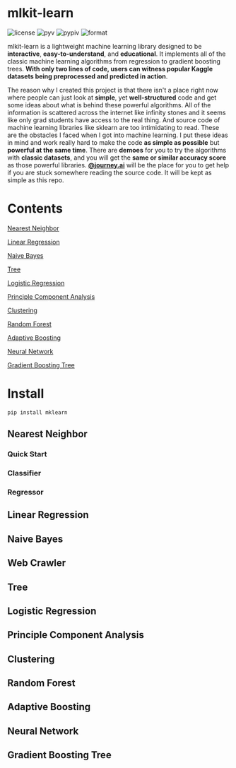 mlkit-learn
===========
![license](https://img.shields.io/github/license/ryanxjhan/mlkit-learn.svg)
![pyv](https://img.shields.io/pypi/pyversions/mklearn.svg)
![pypiv](https://img.shields.io/pypi/v/mklearn.svg?color=green)
![format](https://img.shields.io/pypi/format/mklearn.svg)

mlkit-learn is a lightweight machine learning library designed to be **interactive**, **easy-to-understand**, and **educational**. It implements all of the classic machine learning algorithms from regression to gradient boosting trees. **With only two lines of code, users can witness popular Kaggle datasets being preprocessed and predicted in action**.

The reason why I created this project is that there isn't a place right now where people can just look at **simple**, yet **well-structured** code and get some ideas about what is behind these powerful algorithms. All of the information is scattered across the internet like infinity stones and it seems like only grad students have access to the real thing. And source code of machine learning libraries like sklearn are too intimidating to read. These are the obstacles I faced when I got into machine learning. I put these ideas in mind and work really hard to make the code **as simple as possible** but **powerful at the same time**. There are **demoes** for you to try the algorithms with **classic datasets**, and you will get the **same or similar accuracy score** as those powerful libraries. **[@journey.ai](https://www.instagram.com/journey.ai/)** will be the place for you to get help if you are stuck somewhere reading the source code. It will be kept as simple as this repo.

Contents
===========
[Nearest Neighbor](#nearest-neighbor)

[Linear Regression](#linear-regression)

[Naive Bayes](#naive-bayes)

[Tree](#tree)

[Logistic Regression](#logistic-regression)

[Principle Component Analysis](#principle-component-analysis)

[Clustering](#clustering)

[Random Forest](#random-forest)

[Adaptive Boosting](#adaptive-boosting)

[Neural Network](#neural-network)

[Gradient Boosting Tree](#gradient-boosting-tree)


Install
===========
`pip install mklearn`

## Nearest Neighbor
### Quick Start
### Classifier
### Regressor

## Linear Regression
## Naive Bayes
## Web Crawler
## Tree
## Logistic Regression
## Principle Component Analysis
## Clustering
## Random Forest
## Adaptive Boosting
## Neural Network
## Gradient Boosting Tree




